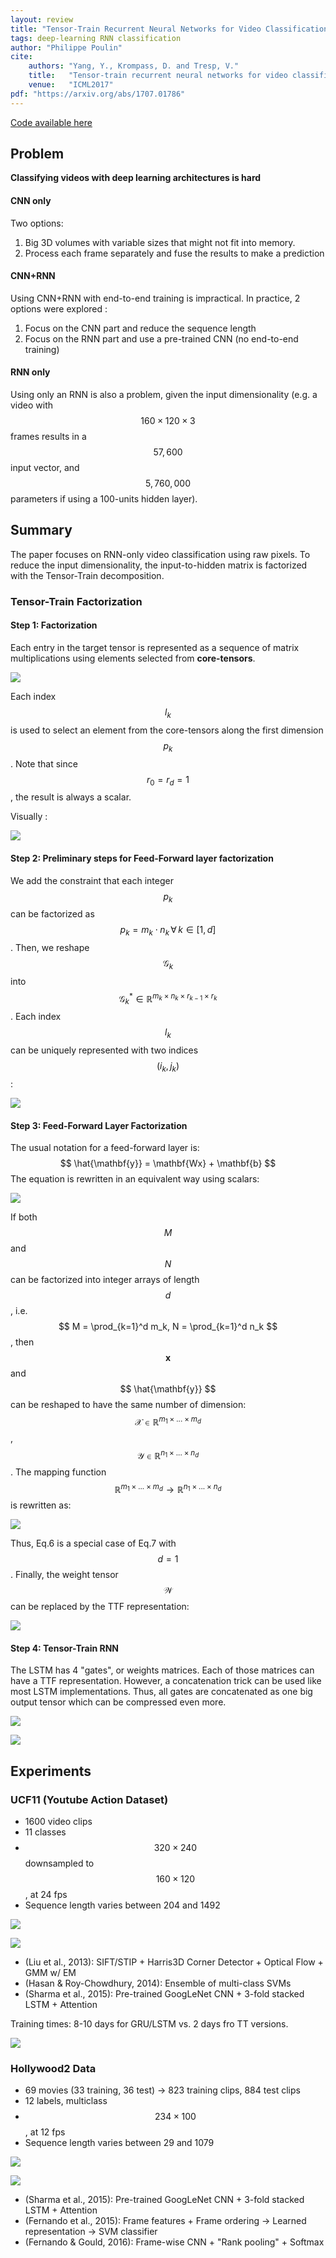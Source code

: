 ```yaml
---
layout: review
title: "Tensor-Train Recurrent Neural Networks for Video Classification"
tags: deep-learning RNN classification 
author: "Philippe Poulin"
cite:
    authors: "Yang, Y., Krompass, D. and Tresp, V."
    title:   "Tensor-train recurrent neural networks for video classification"
    venue:   "ICML2017"
pdf: "https://arxiv.org/abs/1707.01786"
---
```


[Code available here](https://github.com/Tuyki/TT_RNN)


## Problem

**Classifying videos with deep learning architectures is hard**


#### CNN only
Two options:
1. Big 3D volumes with variable sizes that might not fit into memory.
2. Process each frame separately and fuse the results to make a prediction


#### CNN+RNN

Using CNN+RNN with end-to-end training is impractical. In practice, 2 options were explored :
1. Focus on the CNN part and reduce the sequence length
2. Focus on the RNN part and use a pre-trained CNN (no end-to-end training)


#### RNN only

Using only an RNN is also a problem, given the input dimensionality (e.g. a video with $$ 160 \times 120 \times 3 $$ frames results in a $$ 57,600 $$ input vector, and $$ 5,760,000 $$ parameters if using a 100-units hidden layer).


## Summary

The paper focuses on RNN-only video classification using raw pixels.
To reduce the input dimensionality, the input-to-hidden matrix is factorized with the Tensor-Train decomposition.


### Tensor-Train Factorization

#### Step 1: Factorization

Each entry in the target tensor is represented as a sequence of matrix multiplications using elements selected from **core-tensors**.

![](/article/images/tensor-train-rnn/equation1-2.png)

Each index $$ l_k $$ is used to select an element from the core-tensors along the first dimension $$ p_k $$.
Note that since $$ r_0 = r_d = 1 $$, the result is always a scalar.

Visually : 

![](/article/images/tensor-train-rnn/figure1.png)


#### Step 2: Preliminary steps for Feed-Forward layer factorization

We add the constraint that each integer $$ p_k $$ can be factorized as $$ p_k = m_k \cdot n_k \, \forall \, k \in [1,d] $$.
Then, we reshape $$ \mathcal{G}_k $$ into $$ \mathcal{G}_k^* \in \mathbb{R}^{m_k \times n_k \times r_{k-1} \times r_k} $$.
Each index $$ l_k $$ can be uniquely represented with two indices $$ (i_k, j_k) $$:

![](/article/images/tensor-train-rnn/equation3-5.png)


#### Step 3: Feed-Forward Layer Factorization

The usual notation for a feed-forward layer is: $$ \hat{\mathbf{y}} = \mathbf{Wx} + \mathbf{b} $$
The equation is rewritten in an equivalent way using scalars: 

![](/article/images/tensor-train-rnn/equation6.png)

If both $$M$$ and $$N$$ can be factorized into integer arrays of length $$d$$, i.e. 
$$ M = \prod_{k=1}^d m_k, N = \prod_{k=1}^d n_k $$,
then $$ \mathbf{x} $$ and $$ \hat{\mathbf{y}} $$ can be reshaped to have the same number of dimension:
$$ \mathcal{X} \in \mathbb{R}^{m_1 \times ... \times m_d} $$, $$ \mathcal{Y} \in \mathbb{R}^{n_1 \times ... \times n_d} $$.
The mapping function $$ \mathbb{R}^{m_1 \times ... \times m_d} \rightarrow \mathbb{R}^{n_1 \times ... \times n_d} $$ is rewritten as:

![](/article/images/tensor-train-rnn/equation7.png)

Thus, Eq.6 is a special case of Eq.7 with $$ d = 1 $$.
Finally, the weight tensor $$ \mathcal{W} $$ can be replaced by the TTF representation:

![](/article/images/tensor-train-rnn/equation8.png)


#### Step 4: Tensor-Train RNN

The LSTM has 4 "gates", or weights matrices. 
Each of those matrices can have a TTF representation. 
However, a concatenation trick can be used like most LSTM implementations.
Thus, all gates are concatenated as one big output tensor which can be compressed even more.

![](/article/images/tensor-train-rnn/table1.png)

![](/article/images/tensor-train-rnn/figure2.png)


## Experiments

### UCF11 (Youtube Action Dataset)
- 1600 video clips
- 11 classes
- $$ 320 \times 240 $$ downsampled to $$ 160 \times 120 $$, at 24 fps
- Sequence length varies between 204 and 1492

![](/article/images/tensor-train-rnn/table2.png) 

![](/article/images/tensor-train-rnn/table3.png)

- (Liu et al., 2013): SIFT/STIP + Harris3D Corner Detector + Optical Flow + GMM w/ EM
- (Hasan & Roy-Chowdhury, 2014): Ensemble of multi-class SVMs
- (Sharma et al., 2015): Pre-trained GoogLeNet CNN + 3-fold stacked LSTM + Attention

Training times: 8-10 days for GRU/LSTM vs. 2 days fro TT versions.

![](/article/images/tensor-train-rnn/figure3.png)


### Hollywood2 Data
- 69 movies (33 training, 36 test) -> 823 training clips, 884 test clips
- 12 labels, multiclass
- $$ 234 \times 100 $$, at 12 fps
- Sequence length varies between 29 and 1079

![](/article/images/tensor-train-rnn/figure4.png)

![](/article/images/tensor-train-rnn/table5.png)

- (Sharma et al., 2015): Pre-trained GoogLeNet CNN + 3-fold stacked LSTM + Attention
- (Fernando et al., 2015): Frame features + Frame ordering -> Learned representation -> SVM classifier
- (Fernando & Gould, 2016): Frame-wise CNN + "Rank pooling" + Softmax
